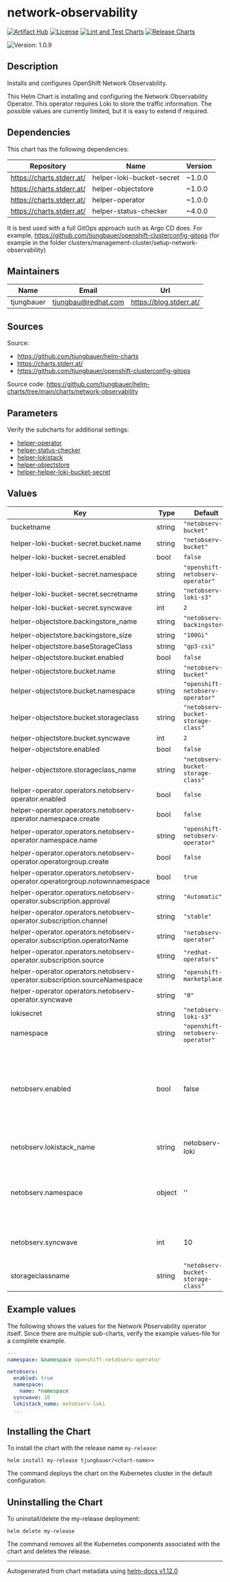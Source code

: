 

# network-observability

  [![Artifact Hub](https://img.shields.io/endpoint?url=https://artifacthub.io/badge/repository/openshift-bootstraps)](https://artifacthub.io/packages/search?repo=openshift-bootstraps)
  [![License](https://img.shields.io/badge/License-Apache_2.0-blue.svg)](https://opensource.org/licenses/Apache-2.0)
  [![Lint and Test Charts](https://github.com/tjungbauer/helm-charts/actions/workflows/lint_and_test_charts.yml/badge.svg)](https://github.com/tjungbauer/helm-charts/actions/workflows/lint_and_test_charts.yml)
  [![Release Charts](https://github.com/tjungbauer/helm-charts/actions/workflows/release.yml/badge.svg)](https://github.com/tjungbauer/helm-charts/actions/workflows/release.yml)

  ![Version: 1.0.9](https://img.shields.io/badge/Version-1.0.9-informational?style=flat-square)

 

  ## Description

  Installs and configures OpenShift Network Observability.

This Helm Chart is installing and configuring the Network Observability Operator.
This operator requires Loki to store the traffic information. The possible values are currently limited, but it is easy to extend if required.

## Dependencies

This chart has the following dependencies:

| Repository | Name | Version |
|------------|------|---------|
| https://charts.stderr.at/ | helper-loki-bucket-secret | ~1.0.0 |
| https://charts.stderr.at/ | helper-objectstore | ~1.0.0 |
| https://charts.stderr.at/ | helper-operator | ~1.0.0 |
| https://charts.stderr.at/ | helper-status-checker | ~4.0.0 |

It is best used with a full GitOps approach such as Argo CD does. For example, https://github.com/tjungbauer/openshift-clusterconfig-gitops (for example in the folder clusters/management-cluster/setup-network-observability)

## Maintainers

| Name | Email | Url |
| ---- | ------ | --- |
| tjungbauer | <tjungbau@redhat.com> | <https://blog.stderr.at/> |

## Sources
Source:
* <https://github.com/tjungbauer/helm-charts>
* <https://charts.stderr.at/>
* <https://github.com/tjungbauer/openshift-clusterconfig-gitops>

Source code: https://github.com/tjungbauer/helm-charts/tree/main/charts/network-observability

## Parameters

Verify the subcharts for additional settings:

* [helper-operator](https://github.com/tjungbauer/helm-charts/tree/main/charts/helper-operator)
* [helper-status-checker](https://github.com/tjungbauer/helm-charts/tree/main/charts/helper-operator)
* [helper-lokistack](https://github.com/tjungbauer/helm-charts/tree/main/charts/helper-lokistack)
* [helper-objectstore](https://github.com/tjungbauer/helm-charts/tree/main/charts/helper-objectstore)
* [helper-helper-loki-bucket-secret](https://github.com/tjungbauer/helm-charts/tree/main/charts/helper-helper-loki-bucket-secret)

## Values

| Key | Type | Default | Description |
|-----|------|---------|-------------|
| bucketname | string | `"netobserv-bucket"` |  |
| helper-loki-bucket-secret.bucket.name | string | `"netobserv-bucket"` |  |
| helper-loki-bucket-secret.enabled | bool | `false` |  |
| helper-loki-bucket-secret.namespace | string | `"openshift-netobserv-operator"` |  |
| helper-loki-bucket-secret.secretname | string | `"netobserv-loki-s3"` |  |
| helper-loki-bucket-secret.syncwave | int | `2` |  |
| helper-objectstore.backingstore_name | string | `"netobserv-backingstore"` |  |
| helper-objectstore.backingstore_size | string | `"100Gi"` |  |
| helper-objectstore.baseStorageClass | string | `"gp3-csi"` |  |
| helper-objectstore.bucket.enabled | bool | `false` |  |
| helper-objectstore.bucket.name | string | `"netobserv-bucket"` |  |
| helper-objectstore.bucket.namespace | string | `"openshift-netobserv-operator"` |  |
| helper-objectstore.bucket.storageclass | string | `"netobserv-bucket-storage-class"` |  |
| helper-objectstore.bucket.syncwave | int | `2` |  |
| helper-objectstore.enabled | bool | `false` |  |
| helper-objectstore.storageclass_name | string | `"netobserv-bucket-storage-class"` |  |
| helper-operator.operators.netobserv-operator.enabled | bool | `false` |  |
| helper-operator.operators.netobserv-operator.namespace.create | bool | `false` |  |
| helper-operator.operators.netobserv-operator.namespace.name | string | `"openshift-netobserv-operator"` |  |
| helper-operator.operators.netobserv-operator.operatorgroup.create | bool | `false` |  |
| helper-operator.operators.netobserv-operator.operatorgroup.notownnamespace | bool | `true` |  |
| helper-operator.operators.netobserv-operator.subscription.approval | string | `"Automatic"` |  |
| helper-operator.operators.netobserv-operator.subscription.channel | string | `"stable"` |  |
| helper-operator.operators.netobserv-operator.subscription.operatorName | string | `"netobserv-operator"` |  |
| helper-operator.operators.netobserv-operator.subscription.source | string | `"redhat-operators"` |  |
| helper-operator.operators.netobserv-operator.subscription.sourceNamespace | string | `"openshift-marketplace"` |  |
| helper-operator.operators.netobserv-operator.syncwave | string | `"0"` |  |
| lokisecret | string | `"netobserv-loki-s3"` |  |
| namespace | string | `"openshift-netobserv-operator"` |  |
| netobserv.enabled | bool | false | Enable Network Observability configuration? This will also create the reader/writer rolebanding for multi-tenancy |
| netobserv.lokistack_name | string | netobserv-loki | Name of the LokiStack resource. |
| netobserv.namespace | object | '' | Namespace where Network Observability FlowCollector shall be installed. |
| netobserv.syncwave | int | 10 | Syncwave for the FlowCollector resource. |
| storageclassname | string | `"netobserv-bucket-storage-class"` |  |

## Example values

The following shows the values for the Network Pbservability operator itself. Since there are multiple sub-charts, verify the example values-file for a complete example.

```yaml
---
namespace: &namespace openshift-netobserv-operator

netobserv:
  enabled: true
  namespace:
    name: *namespace
  syncwave: 10
  lokistack_name: netobserv-loki
  ...
```

## Installing the Chart

To install the chart with the release name `my-release`:

```console
helm install my-release tjungbauer/<chart-name>>
```

The command deploys the chart on the Kubernetes cluster in the default configuration.

## Uninstalling the Chart

To uninstall/delete the my-release deployment:

```console
helm delete my-release
```

The command removes all the Kubernetes components associated with the chart and deletes the release.

----------------------------------------------
Autogenerated from chart metadata using [helm-docs v1.12.0](https://github.com/norwoodj/helm-docs/releases/v1.12.0)
